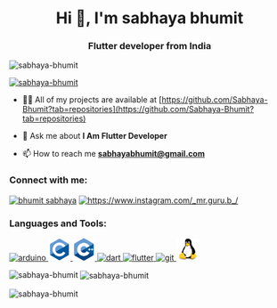 <h1 align="center">Hi 👋, I'm sabhaya bhumit</h1>
<h3 align="center">Flutter developer from India</h3>

<p align="left"> <img src="https://komarev.com/ghpvc/?username=sabhaya-bhumit&label=Profile%20views&color=0e75b6&style=flat" alt="sabhaya-bhumit" /> </p>

<p align="left"> <a href="https://github.com/ryo-ma/github-profile-trophy"><img src="https://github-profile-trophy.vercel.app/?username=sabhaya-bhumit" alt="sabhaya-bhumit" /></a> </p>

- 👨‍💻 All of my projects are available at [https://github.com/Sabhaya-Bhumit?tab=repositories](https://github.com/Sabhaya-Bhumit?tab=repositories)

- 💬 Ask me about **I Am Flutter Developer**

- 📫 How to reach me **sabhayabhumit@gmail.com**

<h3 align="left">Connect with me:</h3>
<p align="left">
<a href="https://fb.com/bhumit sabhaya" target="blank"><img align="center" src="https://raw.githubusercontent.com/rahuldkjain/github-profile-readme-generator/master/src/images/icons/Social/facebook.svg" alt="bhumit sabhaya" height="30" width="40" /></a>
<a href="https://instagram.com/https://www.instagram.com/_mr.guru.b_/" target="blank"><img align="center" src="https://raw.githubusercontent.com/rahuldkjain/github-profile-readme-generator/master/src/images/icons/Social/instagram.svg" alt="https://www.instagram.com/_mr.guru.b_/" height="30" width="40" /></a>
</p>

<h3 align="left">Languages and Tools:</h3>
<p align="left"> <a href="https://www.arduino.cc/" target="_blank" rel="noreferrer"> <img src="https://cdn.worldvectorlogo.com/logos/arduino-1.svg" alt="arduino" width="40" height="40"/> </a> <a href="https://www.cprogramming.com/" target="_blank" rel="noreferrer"> <img src="https://raw.githubusercontent.com/devicons/devicon/master/icons/c/c-original.svg" alt="c" width="40" height="40"/> </a> <a href="https://www.w3schools.com/cpp/" target="_blank" rel="noreferrer"> <img src="https://raw.githubusercontent.com/devicons/devicon/master/icons/cplusplus/cplusplus-original.svg" alt="cplusplus" width="40" height="40"/> </a> <a href="https://dart.dev" target="_blank" rel="noreferrer"> <img src="https://www.vectorlogo.zone/logos/dartlang/dartlang-icon.svg" alt="dart" width="40" height="40"/> </a> <a href="https://flutter.dev" target="_blank" rel="noreferrer"> <img src="https://www.vectorlogo.zone/logos/flutterio/flutterio-icon.svg" alt="flutter" width="40" height="40"/> </a> <a href="https://git-scm.com/" target="_blank" rel="noreferrer"> <img src="https://www.vectorlogo.zone/logos/git-scm/git-scm-icon.svg" alt="git" width="40" height="40"/> </a> <a href="https://www.linux.org/" target="_blank" rel="noreferrer"> <img src="https://raw.githubusercontent.com/devicons/devicon/master/icons/linux/linux-original.svg" alt="linux" width="40" height="40"/> </a> </p>

<p><img align="left" src="https://github-readme-stats.vercel.app/api/top-langs?username=sabhaya-bhumit&show_icons=true&locale=en&layout=compact" alt="sabhaya-bhumit" /></p>

<p>&nbsp;<img align="center" src="https://github-readme-stats.vercel.app/api?username=sabhaya-bhumit&show_icons=true&locale=en" alt="sabhaya-bhumit" /></p>

<p><img align="center" src="https://github-readme-streak-stats.herokuapp.com/?user=sabhaya-bhumit&" alt="sabhaya-bhumit" /></p>

